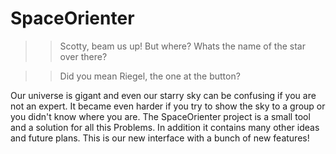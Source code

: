 # SpaceOrienter

>> Scotty, beam us up! But where? Whats the name of the star over there?

>> Did you mean Riegel, the one at the button?

Our universe is gigant and even our starry sky can be confusing if you are not an expert.
It became even harder if you try to show the sky to a group or you didn't know where you are.
The SpaceOrienter project is a small tool and a solution for all this Problems.
In addition it contains many other ideas and future plans.
This is our new interface with a bunch of new features!
